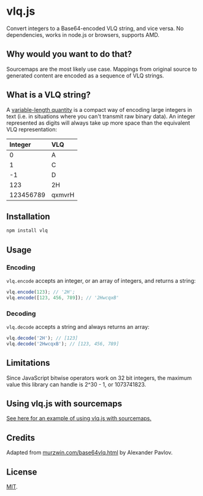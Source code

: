 # vlq.js

Convert integers to a Base64-encoded VLQ string, and vice versa. No dependencies, works in node.js or browsers, supports AMD.


## Why would you want to do that?

Sourcemaps are the most likely use case. Mappings from original source to generated content are encoded as a sequence of VLQ strings.


## What is a VLQ string?

A [variable-length quantity](http://en.wikipedia.org/wiki/Variable-length_quantity) is a compact way of encoding large integers in text (i.e. in situations where you can't transmit raw binary data). An integer represented as digits will always take up more space than the equivalent VLQ representation:

| Integer             | VLQ        |
| :------------------ | :--------- |
| 0                   | A          |
| 1                   | C          |
| -1                  | D          |
| 123                 | 2H         |
| 123456789           | qxmvrH     |


## Installation

```bash
npm install vlq
```


## Usage

### Encoding

`vlq.encode` accepts an integer, or an array of integers, and returns a string:

```js
vlq.encode(123); // '2H';
vlq.encode([123, 456, 789]); // '2HwcqxB'
```

### Decoding

`vlq.decode` accepts a string and always returns an array:

```js
vlq.decode('2H'); // [123]
vlq.decode('2HwcqxB'); // [123, 456, 789]
```


## Limitations

Since JavaScript bitwise operators work on 32 bit integers, the maximum value this library can handle is 2^30 - 1, or 1073741823.


## Using vlq.js with sourcemaps

[See here for an example of using vlq.js with sourcemaps.](https://github.com/Rich-Harris/vlq/tree/master/sourcemaps)


## Credits

Adapted from [murzwin.com/base64vlq.html](http://murzwin.com/base64vlq.html) by Alexander Pavlov.


## License

[MIT](LICENSE).
